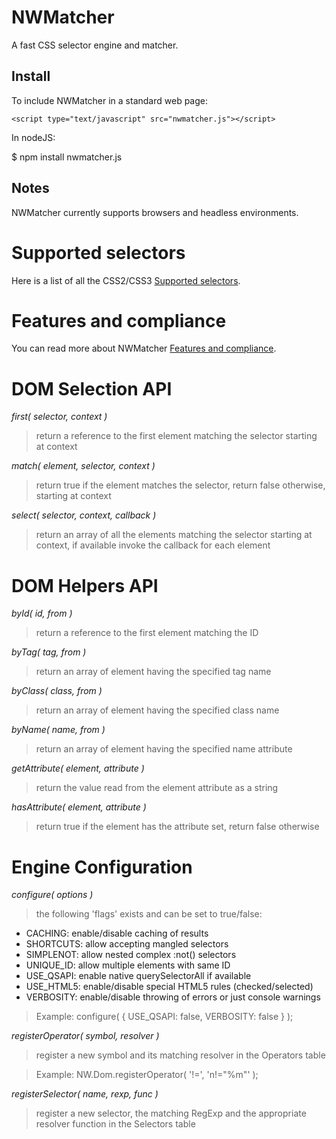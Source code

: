 # NWMatcher

A fast CSS selector engine and matcher.


## Install

To include NWMatcher in a standard web page:

    <script type="text/javascript" src="nwmatcher.js"></script>

In nodeJS:

$ npm install nwmatcher.js


## Notes

NWMatcher currently supports browsers and headless environments.


# Supported selectors

Here is a list of all the CSS2/CSS3 [Supported selectors](https://github.com/dperini/nwmatcher/wiki/CSS-supported-selectors).

# Features and compliance

You can read more about NWMatcher [Features and compliance](https://github.com/dperini/nwmatcher/wiki/Features-and-compliance).


# DOM Selection API

*first( selector, context )*
>return a reference to the first element matching the selector starting at context

*match( element, selector, context )*
>return true if the element matches the selector, return false otherwise, starting at context

*select( selector, context, callback )*
>return an array of all the elements matching the selector starting at context, if available invoke the callback for each element


# DOM Helpers API

*byId( id, from )*
>return a reference to the first element matching the ID

*byTag( tag, from )*
>return an array of element having the specified tag name

*byClass( class, from )*
>return an array of element having the specified class name

*byName( name, from )*
>return an array of element having the specified name attribute

*getAttribute( element, attribute )*
>return the value read from the element attribute as a string

*hasAttribute( element, attribute )*
>return true if the element has the attribute set, return false otherwise


# Engine Configuration

*configure( options )*

>the following 'flags' exists and can be set to true/false:

* CACHING: enable/disable caching of results
* SHORTCUTS: allow accepting mangled selectors
* SIMPLENOT: allow nested complex :not() selectors
* UNIQUE_ID: allow multiple elements with same ID
* USE_QSAPI: enable native querySelectorAll if available
* USE_HTML5: enable/disable special HTML5 rules (checked/selected)
* VERBOSITY: enable/disable throwing of errors or just console warnings

>Example: configure( { USE_QSAPI: false, VERBOSITY: false } );


*registerOperator( symbol, resolver )*

>register a new symbol and its matching resolver in the Operators table

>Example: NW.Dom.registerOperator( '!=', 'n!="%m"' );

*registerSelector( name, rexp, func )*

>register a new selector, the matching RegExp and the appropriate resolver function in the Selectors table
